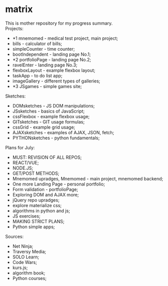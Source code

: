# matrix
  
  
This is mother repository for my progress summary.  
Projects:  
- *1 mnemomed - medical test project, main project;  
- bills - calculator of bills;  
- simpleCounter - time counter;  
- bootIndependent - landing page No.1;  
- *2 portfolioPage - landing page No.2;  
- ravelEnter - landing page No.3;  
- flexboxLayout - example flexbox layout;  
- taskApp - to do list app;  
- imageGallery - different types of galleries;  
- *3 JSgames - simple games site;  
    
Sketches:  
- DOMsketches - JS DOM manipulations;  
- JSsketches - basics of JavaScript;   
- cssFlexbox - example flexbox usage;  
- GITsketches - GIT usage formulas;  
- cssGrid - example grid usage;  
- AJAXsketches - examples of AJAX, JSON, fetch;  
- PYTHONsketches - python fundamentals;  
    
Plans for July: 
- MUST: REVISION OF ALL REPOS;   
- REACT/VUE;  
- NODE.JS; 
- GET/POST METHODS;   
- Mnemomed upradges, Mnemomed - main project, mnemomed backend;  
- One more Landing Page - personal portfolio;  
- Form validation - portfolioPage;  
- Exploring DOM and AJAX more;  
- jQuery repo upradges;  
- explore materialize css;  
- algorithms in python and js;  
- JS exercises;  
- MAKING STRICT PLANS;  
- Python simple apps;  
    
Sources:  
- Net Ninja;  
- Traversy Media;  
- SOLO Learn;  
- Code Wars;  
- kurs.js;  
- algorithm book;  
- Python courses;  